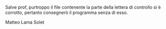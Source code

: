 Salve prof, purtroppo il file contenente la parte della lettera di controllo si è corrotto, pertanto consegnerò il programma senza di esso.

Matteo Lama Solet
